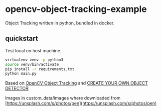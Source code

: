 # opencv-object-tracking-example
Object Tracking written in python, bundled in docker.

## quickstart

Test local on host machine.

```bash
virtualenv venv -p python3
source venv/bin/activate
pip install -r requirements.txt
python main.py
```

Based on [OpenCV Object Tracking](https://www.pyimagesearch.com/2018/07/30/opencv-object-tracking/)
and [CREATE YOUR OWN OBJECT DETECTOR](https://www.hackevolve.com/create-your-own-object-detector/)

Images in custom_data/images where downloaded from [https://unsplash.com/s/photos/pen](https://unsplash.com/s/photos/pen)